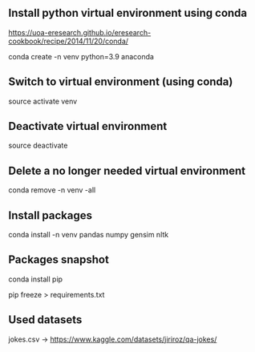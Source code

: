 ## Install python virtual environment using conda

https://uoa-eresearch.github.io/eresearch-cookbook/recipe/2014/11/20/conda/

conda create -n venv python=3.9 anaconda

## Switch to virtual environment (using conda)

source activate venv

## Deactivate virtual environment

source deactivate

## Delete a no longer needed virtual environment

conda remove -n venv -all

## Install packages

conda install -n venv pandas numpy gensim nltk

## Packages snapshot

conda install pip

pip freeze > requirements.txt

## Used datasets

jokes.csv -> https://www.kaggle.com/datasets/jiriroz/qa-jokes/
